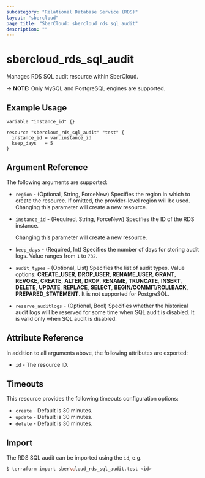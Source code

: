 ```yaml
---
subcategory: "Relational Database Service (RDS)"
layout: "sbercloud"
page_title: "SberCloud: sbercloud_rds_sql_audit"
description: ""
---
```


# sbercloud_rds_sql_audit

Manages RDS SQL audit resource within SberCloud.

-> **NOTE:** Only MySQL and PostgreSQL engines are supported.

## Example Usage

```hcl
variable "instance_id" {}

resource "sbercloud_rds_sql_audit" "test" {
  instance_id = var.instance_id
  keep_days   = 5
}
```

## Argument Reference

The following arguments are supported:

* `region` - (Optional, String, ForceNew) Specifies the region in which to create the resource.
  If omitted, the provider-level region will be used. Changing this parameter will create a new resource.

* `instance_id` - (Required, String, ForceNew) Specifies the ID of the RDS instance.

  Changing this parameter will create a new resource.

* `keep_days` - (Required, Int) Specifies the number of days for storing audit logs. Value ranges from `1` to `732`.

* `audit_types` - (Optional, List) Specifies the list of audit types. Value options: **CREATE_USER**, **DROP_USER**,
  **RENAME_USER**, **GRANT**, **REVOKE**, **CREATE**, **ALTER**, **DROP**, **RENAME**, **TRUNCATE**, **INSERT**,
  **DELETE**, **UPDATE**, **REPLACE**, **SELECT**, **BEGIN/COMMIT/ROLLBACK**, **PREPARED_STATEMENT**.
  It is not supported for PostgreSQL.

* `reserve_auditlogs` - (Optional, Bool) Specifies whether the historical audit logs will be reserved for some time
  when SQL audit is disabled. It is valid only when SQL audit is disabled.

## Attribute Reference

In addition to all arguments above, the following attributes are exported:

* `id` - The resource ID.

## Timeouts

This resource provides the following timeouts configuration options:

* `create` - Default is 30 minutes.
* `update` - Default is 30 minutes.
* `delete` - Default is 30 minutes.

## Import

The RDS SQL audit can be imported using the `id`, e.g.

```bash
$ terraform import sber\cloud_rds_sql_audit.test <id>
```
